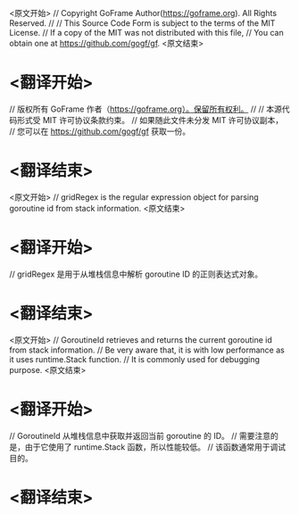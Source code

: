 
<原文开始>
// Copyright GoFrame Author(https://goframe.org). All Rights Reserved.
//
// This Source Code Form is subject to the terms of the MIT License.
// If a copy of the MIT was not distributed with this file,
// You can obtain one at https://github.com/gogf/gf.
<原文结束>

# <翻译开始>
// 版权所有 GoFrame 作者（https://goframe.org）。保留所有权利。
//
// 本源代码形式受 MIT 许可协议条款约束。
// 如果随此文件未分发 MIT 许可协议副本，
// 您可以在 https://github.com/gogf/gf 获取一份。
# <翻译结束>


<原文开始>
// gridRegex is the regular expression object for parsing goroutine id from stack information.
<原文结束>

# <翻译开始>
// gridRegex 是用于从堆栈信息中解析 goroutine ID 的正则表达式对象。
# <翻译结束>


<原文开始>
// GoroutineId retrieves and returns the current goroutine id from stack information.
// Be very aware that, it is with low performance as it uses runtime.Stack function.
// It is commonly used for debugging purpose.
<原文结束>

# <翻译开始>
// GoroutineId 从堆栈信息中获取并返回当前 goroutine 的 ID。
// 需要注意的是，由于它使用了 runtime.Stack 函数，所以性能较低。
// 该函数通常用于调试目的。
# <翻译结束>

